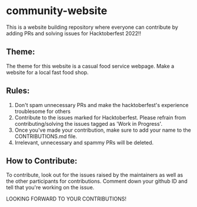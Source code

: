# community-website
This is a website building repository where everyone can contribute by adding PRs and solving issues for Hacktoberfest 2022!!



## Theme:
The theme for this website is a casual food service webpage. Make a website for a local fast food shop.

## Rules:
1. Don't spam unnecessary PRs and make the hacktoberfest's experience troublesome for others <br>
2. Contribute to the issues marked for Hacktoberfest. Please refrain from contributing/solving the issues tagged as 'Work in Progress'. <br>
3. Once you've made your contribution, make sure to add your name to the CONTRIBUTIONS.md file. <br>
4. Irrelevant, unnecessary and spammy PRs will be deleted.

## How to Contribute:

To contribute, look out for the issues raised by the maintainers as well as the other participants for contributions.
Comment down your github ID and tell that you're working on the issue.

LOOKING FORWARD TO YOUR CONTRIBUTIONS!
